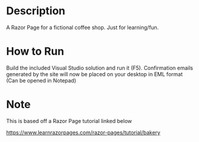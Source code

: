 
# Description

A Razor Page for a fictional coffee shop. Just for learning/fun.

# How to Run

Build the included Visual Studio solution and run it (F5).
Confirmation emails generated by the site will now be placed on your desktop in EML format (Can be opened in Notepad)

# Note
This is based off a Razor Page tutorial linked below

https://www.learnrazorpages.com/razor-pages/tutorial/bakery
